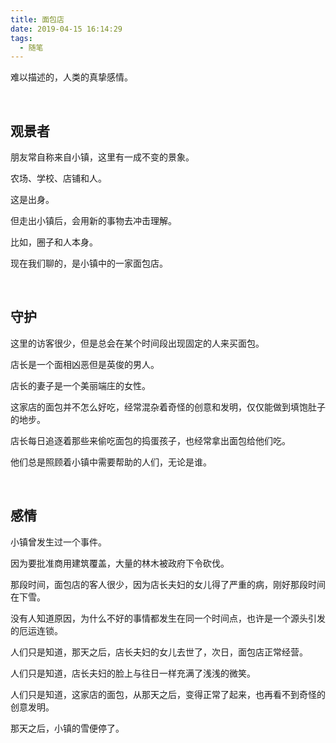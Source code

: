 ```yaml
---
title: 面包店
date: 2019-04-15 16:14:29
tags:
  - 随笔
---
```


难以描述的，人类的真挚感情。

<br />

## 观景者

朋友常自称来自小镇，这里有一成不变的景象。

农场、学校、店铺和人。

这是出身。

但走出小镇后，会用新的事物去冲击理解。

比如，圈子和人本身。

现在我们聊的，是小镇中的一家面包店。

<br />

## 守护

这里的访客很少，但是总会在某个时间段出现固定的人来买面包。

店长是一个面相凶恶但是英俊的男人。

店长的妻子是一个美丽端庄的女性。

这家店的面包并不怎么好吃，经常混杂着奇怪的创意和发明，仅仅能做到填饱肚子的地步。

店长每日追逐着那些来偷吃面包的捣蛋孩子，也经常拿出面包给他们吃。

他们总是照顾着小镇中需要帮助的人们，无论是谁。

<br />

## 感情

小镇曾发生过一个事件。

因为要批准商用建筑覆盖，大量的林木被政府下令砍伐。

那段时间，面包店的客人很少，因为店长夫妇的女儿得了严重的病，刚好那段时间在下雪。

没有人知道原因，为什么不好的事情都发生在同一个时间点，也许是一个源头引发的厄运连锁。

人们只是知道，那天之后，店长夫妇的女儿去世了，次日，面包店正常经营。

人们只是知道，店长夫妇的脸上与往日一样充满了浅浅的微笑。

人们只是知道，这家店的面包，从那天之后，变得正常了起来，也再看不到奇怪的创意发明。

那天之后，小镇的雪便停了。
